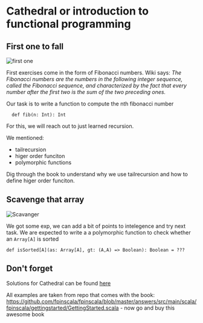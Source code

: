 # Cathedral or introduction to functional programming

## First one to fall

![first one](https://d1u5p3l4wpay3k.cloudfront.net/diablo_gamepedia/2/2f/Fallen_%28Diablo_I%29.gif?version=2197831347a1e9e1ee94fc04b4805dca)

First exercises come in the form of Fibonacci numbers. Wiki says:
*The Fibonacci numbers are the numbers in the following integer sequence, called the Fibonacci sequence, and characterized by the fact that every number after the first two is the sum of the two preceding ones.*

Our task is to write a function to compute the nth fibonacci number

```
  def fib(n: Int): Int
```

For this, we will reach out to just learned recursion. 

We mentioned:
 - tailrecursion
 - higer order funciton
 - polymorphic functions

Dig through the book to understand why we use tailrecursion and how to define higer order funciton.



## Scavenge that array

![Scavanger](https://d1u5p3l4wpay3k.cloudfront.net/diablo_gamepedia/8/8d/Scavenger_%28Diablo_I%29.gif?version=f93598aa94853bc368ececf5d1c37d64)

We got some exp, we can add a bit of points to intelegence and try next task.
We are expected to write a a polymorphic function to check whether an `Array[A]` is sorted

```  
def isSorted[A](as: Array[A], gt: (A,A) => Boolean): Boolean = ???
```

## Don't forget

Solutions for Cathedral can be found [here](https://github.com/fpinscala/fpinscala/blob/master/answers/src/main/scala/fpinscala/gettingstarted/GettingStarted.scala)

All examples are taken from repo that comes with the book: https://github.com/fpinscala/fpinscala/blob/master/answers/src/main/scala/fpinscala/gettingstarted/GettingStarted.scala - now go and buy this awesome book
